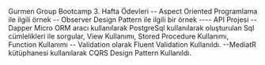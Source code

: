 Gurmen Group Bootcamp 3. Hafta Ödevleri
-- Aspect Oriented Programlama ile ilgili örnek
-- Observer Design Pattern ile ilgili bir örnek
---- API Projesi
-- Dapper Micro ORM aracı kullanılarak PostgreSql kullanılarak oluşturulan Sql cümlelikleri ile sorgular, View Kullanımı, Stored Procedure Kullanımı, Function Kullanımı
-- Validation olarak Fluent Validation Kullanıldı.
--MediatR kütüphanesi kullanılarak CQRS Design Pattern Kullanıldı.
